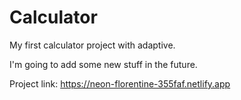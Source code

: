 # Calculator

My first calculator project with adaptive. 


I'm going to add some new stuff in the future.

Project link: https://neon-florentine-355faf.netlify.app
